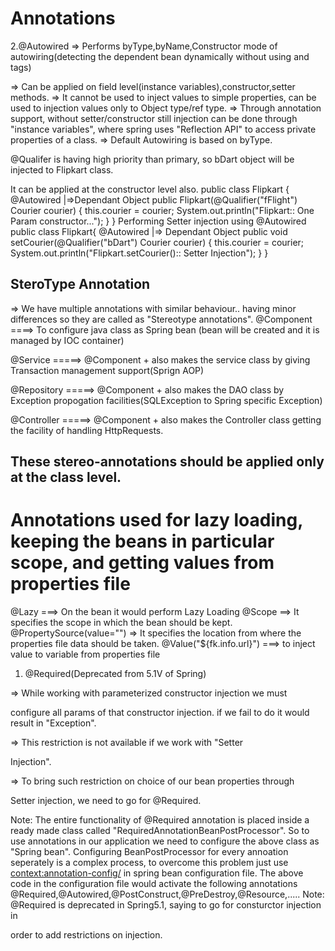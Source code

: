 # Annotations

2.@Autowired
=> Performs byType,byName,Constructor mode of autowiring(detecting the
dependent bean dynamically without using <property>
and <constructor-arg> tags)

=> Can be applied on field level(instance variables),constructor,setter
methods.
=> It cannot be used to inject values to simple properties, can be used to
injection values only to Object type/ref type.
=> Through annotation support, without setter/constructor still injection can be
done through "instance variables", where spring
uses "Reflection API" to access private properties of a class.
=> Default Autowiring is based on byType.

@Qualifer is having high priority than primary, so bDart object will be
injected to Flipkart class.

It can be applied at the constructor level also.
public class Flipkart {
@Autowired |=>Dependant
Object
public Flipkart(@Qualifier("fFlight") Courier courier) {
this.courier = courier;
System.out.println("Flipkart:: One Param constructor...");
}
}
Performing Setter injection using @Autowired
public class Flipkart{
@Autowired |=> Dependant Object
public void setCourier(@Qualifier("bDart") Courier courier) {
this.courier = courier;
System.out.println("Flipkart.setCourier():: Setter Injection");
}
}


SteroType Annotation
--------------------
=> We have multiple annotations with similar behaviour.. having minor differences
so they are called as "Stereotype annotations".
@Component ====> To configure java class as Spring bean (bean will be created and it is managed by IOC container)

@Service =====> @Component + also makes the service class by giving
Transaction management support(Sprign AOP)

@Repository =====> @Component + also makes the DAO class by Exception
propogation facilities(SQLException to Spring specific Exception)

@Controller =====> @Component + also makes the Controller class getting the
facility of handling HttpRequests.

These stereo-annotations should be applied only at the class level.
-----------------------------------------------------------------------------------------------------

Annotations used for lazy loading, keeping the beans in particular scope, and getting values from properties file
==================================================================================================================
@Lazy ===> On the bean it would perform Lazy Loading
@Scope ==> It specifies the scope in which the bean should be kept.
@PropertySource(value="") => It specifies the location from where the properties file data should be taken.
@Value("${fk.info.url}") ===> to inject value to variable from properties file























1. @Required(Deprecated from 5.1V of Spring)

=> While working with parameterized constructor injection we must

configure all params of that constructor injection.
if we fail to do it would result in "Exception".

=> This restriction is not available if we work with "Setter

Injection".

=> To bring such restriction on choice of our bean properties through

Setter injection, we need to go for
@Required.

Note:
The entire functionality of @Required annotation is placed inside a ready made
class called "RequiredAnnotationBeanPostProcessor".
So to use annotations in our application we need to configure the above class as
"Spring bean".
Configuring BeanPostProcessor for every annoation seperately is a complex process,
to overcome this problem just use
<context:annotation-config/> in spring bean configuration file.
The above code in the configuration file would activate the following annotations
@Required,@Autowired,@PostConstruct,@PreDestroy,@Resource,.....
Note:
@Required is deprecated in Spring5.1, saying to go for consturctor injection in

order to add restrictions on injection.
